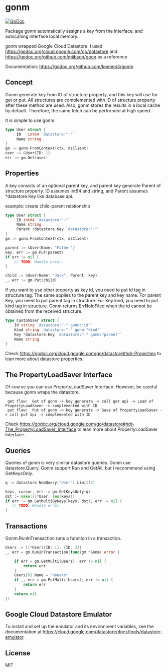 # gonm

[![GoDoc](https://godoc.org/github.com/golang/gddo?status.svg)](https://godoc.org/github.com/komem3/gonm)

Package gonm automatically assigns a key from the interface, and autocahing interface local memory.

gonm wrapped Google Cloud Datastore.
I used https://godoc.org/cloud.google.com/go/datastore and https://godoc.org/github.com/mjibson/goon as a reference

Documentation: https://godoc.org/github.com/komem3/gonm

## Concept

Gonm generate key from ID of structure property, and this key will use for get or put.
All structures are complemented with ID of structure property after these method are used.
Also, gonm stores the results in a local cache by default. Therefore, the same fetch can be performed at high speed.

It is simple to use gonm.

```go
type User struct {
     ID   int64 `datastore:"-"`
     Name string
}
gm := gonm.FromContext(ctx, dsClient)
user := &User{ID: 1}
err := gm.Get(user)
```

## Properties

A key consists of an optional parent key, and parent key generate Parent of structure property.
ID assumes int64 and string, and Parent assumes *datastore.Key like database api.

example: create child-parent relationship

```go
type User struct {
     ID int64 `datastore:"-"`
     Name string
     Parent *datastore.Key `datastore:"-"`
}
gm := gonm.FromContext(ctx, dsClient)

parent := &User{Name: "Father"}
key, err := gm.Put(parent)
if err != nil {
    // TODO: Handle error.
}

child := &User{Name: "Jack", Parent: key}
_, err := gm.Put(child)
```

If you want to use other property as key id, you need to put id tag in structure tag.
The same applies to the parent key and key name. For parent Key, you need to put parent tag in structure.
For Key kind, you need to put kind tag in structure.
Gonm returns ErrNoIdFiled when the id cannot be obtained from the received structure.

```go
type CustomUser struct {
    Id string `datastore:"-" gonm:"id"`
    Kind string `datastore:"-" gonm:"kind"`
    Key *datastore.Key `datastore:"-" gonm:"parent"`
    Name string
}
```

Check https://godoc.org/cloud.google.com/go/datastore#hdr-Properties to lean more about datastore properties.


## The PropertyLoadSaver Interface

Of course you can use PropertyLoadSaver Interface. However, be careful because gonm wraps the datastore.

```
 get flow:  Get of gonm -> key generate -> call get api -> Load of PropertyLoadSaver -> complemented with ID
 put flow:  Put of gonm -> key generate -> Save of PropertyLoadSaver -> call put api -> complemented with ID
```

Check https://godoc.org/cloud.google.com/go/datastore#hdr-The_PropertyLoadSaver_Interface to lean more about PropertyLoadSaver Interface.


## Queries

Queries of gonm is very similar datastore queries. Gonm use datastore.Query.
Gonm support Run and GetAll, but I reconmmend using GetKeysOnly.

```go
q := datastore.NewQuery("User").Limit(2)

keys, cursor, err := gm.GetKeysOnly(q)
dst := make([]*User, len(keys))
if err := gm.GetMultiByKeys(keys, dst); err != nil {
   // TODO: Handle error.
}
```

## Transactions

Gonm.RunInTransaction runs a function in a transaction.

```go
Users := []*User{{ID: 1}, {ID: 2}}
_, err = gm.RunInTransaction(func(gm *Gonm) error {

    if err = gm.GetMulti(Users); err != nil {
        return err
    }
    Users[0].Name = "Hanako"
    if _, err = gm.PutMulti(Users); err != nil {
        return err
    }
    return nil
})
```

## Google Cloud Datastore Emulator

To install and set up the emulator and its environment variables,
see the documentation at https://cloud.google.com/datastore/docs/tools/datastore-emulator.

## License
MIT
